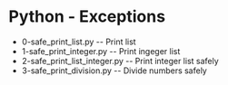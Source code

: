 # Python - Exceptions
- 0-safe_print_list.py -- Print list
- 1-safe_print_integer.py -- Print ingeger list
- 2-safe_print_list_integer.py -- Print integer list safely
- 3-safe_print_division.py -- Divide numbers safely
